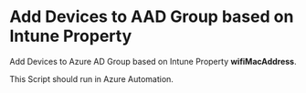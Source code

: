 <h1> Add Devices to AAD Group based on Intune Property</h1>
Add Devices to Azure AD Group based on Intune Property <strong>wifiMacAddress</strong>.

This Script should run in Azure Automation.
